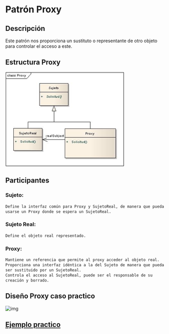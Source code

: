 # Patrón Proxy

## Descripción

Este patrón nos proporciona un sustituto o representante de otro objeto para controlar el acceso a este.

## Estructura Proxy
![img](https://github.com/DanZaky/PatronesDocumentacion/blob/master/CatalogoPatrones/img/PatronProxy.jpg)

## Participantes

   ### Sujeto:
    Define la interfaz común para Proxy y SujetoReal, de manera que pueda usarse un Proxy donde se espera un SujetoReal.
   ### Sujeto Real:
    Define el objeto real representado.
   ### Proxy:
    Mantiene un referencia que permite al proxy acceder al objeto real. 
    Proporciona una interfaz idéntica a la del Sujeto de manera que pueda ser sustituido por un SujetoReal. 
    Controla el acceso al SujetoReal, puede ser el responsable de su creación y borrado.

## Diseño Proxy caso practico

![img](https://github.com/DanZaky/PatronesDocumentacion/blob/master/CatalogoPatrones/img/Dise%C3%B1oProxy.png)

## [Ejemplo practico](https://github.com/DanZaky/PatronesDocumentacion/tree/master/CatalogoPatrones/src/patronproxy)
